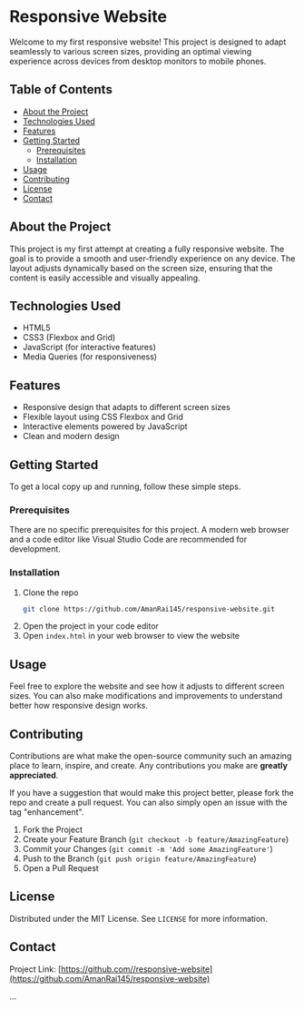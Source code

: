 # Responsive Website

Welcome to my first responsive website! This project is designed to adapt seamlessly to various screen sizes, providing an optimal viewing experience across devices from desktop monitors to mobile phones.

## Table of Contents

- [About the Project](#about-the-project)
- [Technologies Used](#technologies-used)
- [Features](#features)
- [Getting Started](#getting-started)
  - [Prerequisites](#prerequisites)
  - [Installation](#installation)
- [Usage](#usage)
- [Contributing](#contributing)
- [License](#license)
- [Contact](#contact)

## About the Project

This project is my first attempt at creating a fully responsive website. The goal is to provide a smooth and user-friendly experience on any device. The layout adjusts dynamically based on the screen size, ensuring that the content is easily accessible and visually appealing.

## Technologies Used

- HTML5
- CSS3 (Flexbox and Grid)
- JavaScript (for interactive features)
- Media Queries (for responsiveness)

## Features

- Responsive design that adapts to different screen sizes
- Flexible layout using CSS Flexbox and Grid
- Interactive elements powered by JavaScript
- Clean and modern design

## Getting Started

To get a local copy up and running, follow these simple steps.

### Prerequisites

There are no specific prerequisites for this project. A modern web browser and a code editor like Visual Studio Code are recommended for development.

### Installation

1. Clone the repo
   ```sh
   git clone https://github.com/AmanRai145/responsive-website.git
   ```
2. Open the project in your code editor
3. Open `index.html` in your web browser to view the website

## Usage

Feel free to explore the website and see how it adjusts to different screen sizes. You can also make modifications and improvements to understand better how responsive design works.

## Contributing

Contributions are what make the open-source community such an amazing place to learn, inspire, and create. Any contributions you make are **greatly appreciated**.

If you have a suggestion that would make this project better, please fork the repo and create a pull request. You can also simply open an issue with the tag "enhancement".

1. Fork the Project
2. Create your Feature Branch (`git checkout -b feature/AmazingFeature`)
3. Commit your Changes (`git commit -m 'Add some AmazingFeature'`)
4. Push to the Branch (`git push origin feature/AmazingFeature`)
5. Open a Pull Request

## License

Distributed under the MIT License. See `LICENSE` for more information.

## Contact


Project Link: [https://github.com//responsive-website](https://github.com/AmanRai145/responsive-website)

...
